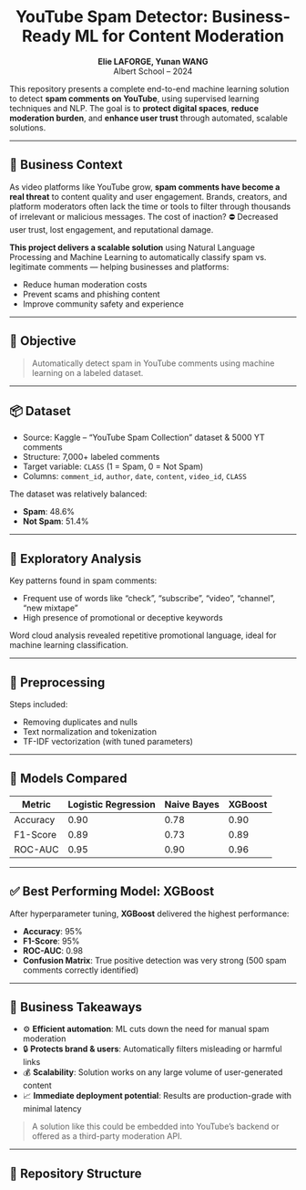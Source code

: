 <h1 align="center"> YouTube Spam Detector: Business-Ready ML for Content Moderation</h1>
<p align="center">
  <strong>Elie LAFORGE, Yunan WANG</strong><br>
  Albert School – 2024
</p>



This repository presents a complete end-to-end machine learning solution to detect **spam comments on YouTube**, using supervised learning techniques and NLP. The goal is to **protect digital spaces**, **reduce moderation burden**, and **enhance user trust** through automated, scalable solutions.

---

## 📌 Business Context

As video platforms like YouTube grow, **spam comments have become a real threat** to content quality and user engagement. Brands, creators, and platform moderators often lack the time or tools to filter through thousands of irrelevant or malicious messages. The cost of inaction? ⛔ Decreased user trust, lost engagement, and reputational damage.

**This project delivers a scalable solution** using Natural Language Processing and Machine Learning to automatically classify spam vs. legitimate comments — helping businesses and platforms:

- Reduce human moderation costs
- Prevent scams and phishing content
- Improve community safety and experience

---

## 🎯 Objective

> Automatically detect spam in YouTube comments using machine learning on a labeled dataset.

---

## 📦 Dataset

- Source: Kaggle – “YouTube Spam Collection” dataset & 5000 YT comments
- Structure: 7,000+ labeled comments  
- Target variable: `CLASS` (1 = Spam, 0 = Not Spam)  
- Columns: `comment_id`, `author`, `date`, `content`, `video_id`, `CLASS`

The dataset was relatively balanced:  
- **Spam**: 48.6%  
- **Not Spam**: 51.4%

---

## 🧪 Exploratory Analysis

Key patterns found in spam comments:

- Frequent use of words like “check”, “subscribe”, “video”, “channel”, “new mixtape”  
- High presence of promotional or deceptive keywords

Word cloud analysis revealed repetitive promotional language, ideal for machine learning classification.

---

## 🧼 Preprocessing

Steps included:

- Removing duplicates and nulls
- Text normalization and tokenization
- TF-IDF vectorization (with tuned parameters)

---

## 🤖 Models Compared

| Metric      | Logistic Regression | Naive Bayes | XGBoost |
|-------------|---------------------|-------------|---------|
| Accuracy    | 0.90                | 0.78        | 0.90    |
| F1-Score    | 0.89                | 0.73        | 0.89    |
| ROC-AUC     | 0.95                | 0.90        | 0.96    |

---

## ✅ Best Performing Model: XGBoost

After hyperparameter tuning, **XGBoost** delivered the highest performance:

- **Accuracy**: 95%
- **F1-Score**: 95%
- **ROC-AUC**: 0.98  
- **Confusion Matrix**: True positive detection was very strong (500 spam comments correctly identified)

---

## 🧠 Business Takeaways

- ⚙️ **Efficient automation**: ML cuts down the need for manual spam moderation
- 🔒 **Protects brand & users**: Automatically filters misleading or harmful links
- 💰 **Scalability**: Solution works on any large volume of user-generated content
- 📈 **Immediate deployment potential**: Results are production-grade with minimal latency

> A solution like this could be embedded into YouTube’s backend or offered as a third-party moderation API.

---

## 📁 Repository Structure

